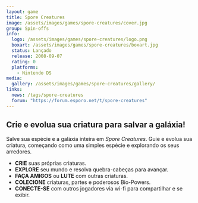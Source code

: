 ```yaml
---
layout: game
title: Spore Creatures
image: /assets/images/games/spore-creatures/cover.jpg
group: Spin-offs
info:
  logo: /assets/images/games/spore-creatures/logo.png
  boxart: /assets/images/games/spore-creatures/boxart.jpg
  status: Lançado
  release: 2008-09-07
  rating: 0
  platforms:
    - Nintendo DS
media:
  gallery: /assets/images/games/spore-creatures/gallery/
links:
  news: /tags/spore-creatures
  forum: "https://forum.esporo.net/t/spore-creatures"
---
```


## Crie e evolua sua criatura para salvar a galáxia!

Salve sua espécie e a galáxia inteira em _Spore Creatures_. Guie e evolua sua criatura, começando como uma simples espécie e explorando os seus arredores.

- **CRIE** suas próprias criaturas.
- **EXPLORE** seu mundo e resolva quebra-cabeças para avançar.
- **FAÇA AMIGOS** ou **LUTE** com outras criaturas.
- **COLECIONE** criaturas, partes e poderosos Bio-Powers.
- **CONECTE-SE** com outros jogadores via wi-fi para compartilhar e se exibir.
